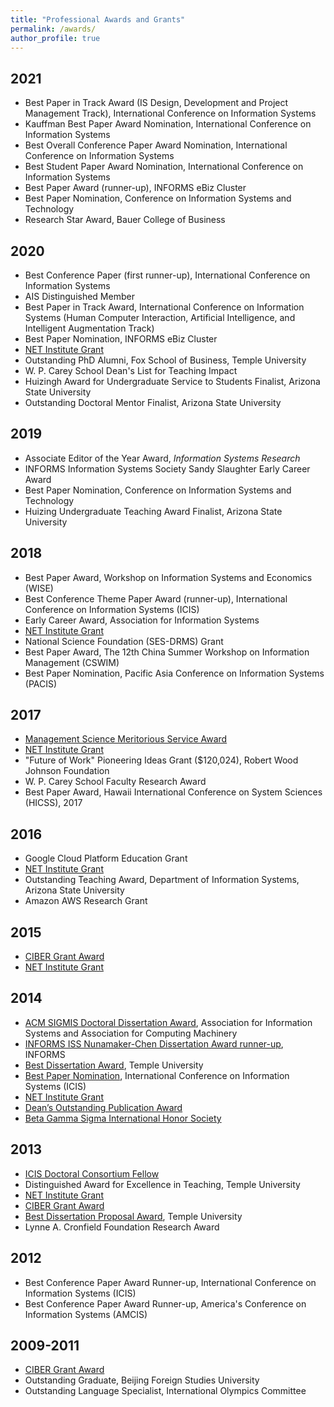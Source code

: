 ```yaml
---
title: "Professional Awards and Grants"
permalink: /awards/
author_profile: true
---
```


## 2021
- Best Paper in Track Award (IS Design, Development and Project Management Track), International Conference on Information Systems
- Kauffman Best Paper Award Nomination, International Conference on Information Systems
- Best Overall Conference Paper Award Nomination, International Conference on Information Systems
- Best Student Paper Award Nomination, International Conference on Information Systems
- Best Paper Award (runner-up), INFORMS eBiz Cluster
- Best Paper Nomination, Conference on Information Systems and Technology
- Research Star Award, Bauer College of Business

## 2020
- Best Conference Paper (first runner-up), International Conference on Information Systems
- AIS Distinguished Member
- Best Paper in Track Award, International Conference on Information Systems (Human Computer Interaction, Artificial Intelligence, and Intelligent Augmentation Track)
- Best Paper Nomination, INFORMS eBiz Cluster
- <a href="http://netinst.org/">NET Institute Grant</a>
- Outstanding PhD Alumni, Fox School of Business, Temple University
- W. P. Carey School Dean's List for Teaching Impact
- Huizingh Award for Undergraduate Service to Students Finalist, Arizona State University
- Outstanding Doctoral Mentor Finalist, Arizona State University

## 2019
- Associate Editor of the Year Award, <i>Information Systems Research</i>
- INFORMS Information Systems Society Sandy Slaughter Early Career Award
- Best Paper Nomination, Conference on Information Systems and Technology
- Huizing Undergraduate Teaching Award Finalist, Arizona State University

## 2018
- Best Paper Award, Workshop on Information Systems and Economics (WISE)
- Best Conference Theme Paper Award (runner-up), International Conference on Information Systems (ICIS)
- Early Career Award, Association for Information Systems
- <a href="http://netinst.org/">NET Institute Grant</a>
- National Science Foundation (SES-DRMS) Grant
- Best Paper Award, The 12th China Summer Workshop on Information Management (CSWIM)
- Best Paper Nomination, Pacific Asia Conference on Information Systems (PACIS)

## 2017
- <a href="http://pubsonline.informs.org/doi/pdf/10.1287/mnsc.2017.2909">Management Science Meritorious Service Award</a>
- <a href="http://netinst.org/">NET Institute Grant</a>
- "Future of Work" Pioneering Ideas Grant ($120,024), Robert Wood Johnson Foundation
- W. P. Carey School Faculty Research Award
- Best Paper Award, Hawaii International Conference on System Sciences (HICSS), 2017

## 2016
- Google Cloud Platform Education Grant
- <a href="http://netinst.org/">NET Institute Grant</a>
- Outstanding Teaching Award, Department of Information Systems, Arizona State University
- Amazon AWS Research Grant

## 2015
- <a href="http://www.fox.temple.edu/cms_research/institutes-and-centers/ciber/">CIBER Grant Award</a>
- <a href="http://netinst.org/">NET Institute Grant</a>

## 2014
- <a href="http://icis2014.aisnet.org/doctoral-consortium/dissertation-competition.html">ACM SIGMIS Doctoral Dissertation Award</a>, Association for Information Systems and Association for Computing Machinery
- <a href="https://www.informs.org/Community/ISS/Awards/INFORMS-ISS-Nunamaker-Chen-Dissertation-Award">INFORMS ISS Nunamaker-Chen Dissertation Award runner-up</a>, INFORMS
- <a href="http://www.fox.temple.edu/cms_academics/phd/fox-research-competition/">Best Dissertation Award</a>, Temple University
- <a href="http://icis2014.aisnet.org/">Best Paper Nomination</a>, International Conference on Information Systems (ICIS)
- <a href="http://netinst.org/">NET Institute Grant</a>
- <a href="http://www.fox.temple.edu/cms_academics/phd/fox-research-competition/">Dean’s Outstanding Publication Award</a>
- <a href="https://www.betagammasigma.org/">Beta Gamma Sigma International Honor Society</a>

## 2013
- <a href="http://icis2014.aisnet.org/doctoral-consortium/call-for-nominations.html">ICIS Doctoral Consortium Fellow</a>
- Distinguished Award for Excellence in Teaching, Temple University
- <a href="http://netinst.org/">NET Institute Grant</a>
- <a href="http://www.fox.temple.edu/cms_research/institutes-and-centers/ciber/">CIBER Grant Award</a>
- <a href="http://www.fox.temple.edu/cms_academics/phd/fox-research-competition/">Best Dissertation Proposal Award</a>, Temple University
- Lynne A. Cronfield Foundation Research Award

## 2012
- Best Conference Paper Award Runner-up, International Conference on Information Systems (ICIS)
- Best Conference Paper Award Runner-up, America's Conference on Information Systems (AMCIS)

## 2009-2011
- <a href="http://www.fox.temple.edu/cms_research/institutes-and-centers/ciber/">CIBER Grant Award</a>
- Outstanding Graduate, Beijing Foreign Studies University
- Outstanding Language Specialist, International Olympics Committee

<!-- {{ post.date | date: '%m %d, %Y' }} -->
